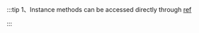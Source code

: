 :::tip
1、Instance methods can be accessed directly through [ref](https://vuejs.org/v2/guide/components-edge-cases.html#Accessing-Child-Component-Instances-amp-Child-Elements)

:::
